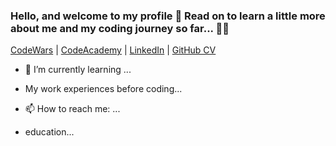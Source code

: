 ### Hello, and welcome to my profile 👋 Read on to learn a little more about me and my coding journey so far... 👨‍💻

[CodeWars](https://www.codewars.com/users/Ollie__B) | [CodeAcademy](https://www.codecademy.com/profiles/Ollie__B) | [LinkedIn](https://www.linkedin.com/in/oliver-beck-a09077115/) | [GitHub CV](...)

- 🌱 I’m currently learning ...

- My work experiences before coding...

- 📫 How to reach me: ...

- education...

